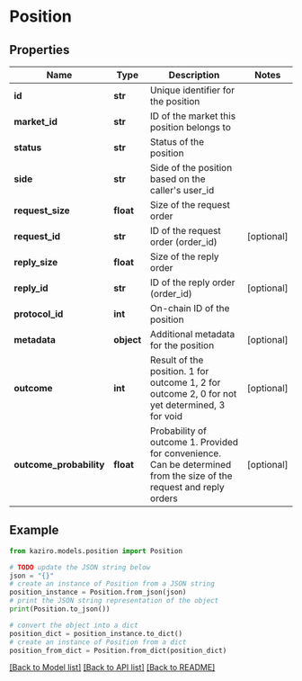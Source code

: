 # Position

## Properties

| Name                    | Type       | Description                                                                                                         | Notes      |
| ----------------------- | ---------- | ------------------------------------------------------------------------------------------------------------------- | ---------- |
| **id**                  | **str**    | Unique identifier for the position                                                                                  |
| **market_id**           | **str**    | ID of the market this position belongs to                                                                           |
| **status**              | **str**    | Status of the position                                                                                              |
| **side**                | **str**    | Side of the position based on the caller&#39;s user_id                                                              |
| **request_size**        | **float**  | Size of the request order                                                                                           |
| **request_id**          | **str**    | ID of the request order (order_id)                                                                                  | [optional] |
| **reply_size**          | **float**  | Size of the reply order                                                                                             |
| **reply_id**            | **str**    | ID of the reply order (order_id)                                                                                    | [optional] |
| **protocol_id**         | **int**    | On-chain ID of the position                                                                                         |
| **metadata**            | **object** | Additional metadata for the position                                                                                | [optional] |
| **outcome**             | **int**    | Result of the position. 1 for outcome 1, 2 for outcome 2, 0 for not yet determined, 3 for void                      | [optional] |
| **outcome_probability** | **float**  | Probability of outcome 1. Provided for convenience. Can be determined from the size of the request and reply orders | [optional] |

## Example

```python
from kaziro.models.position import Position

# TODO update the JSON string below
json = "{}"
# create an instance of Position from a JSON string
position_instance = Position.from_json(json)
# print the JSON string representation of the object
print(Position.to_json())

# convert the object into a dict
position_dict = position_instance.to_dict()
# create an instance of Position from a dict
position_from_dict = Position.from_dict(position_dict)
```

[[Back to Model list]](../README.md#documentation-for-models) [[Back to API list]](../README.md#documentation-for-api-endpoints) [[Back to README]](../README.md)
